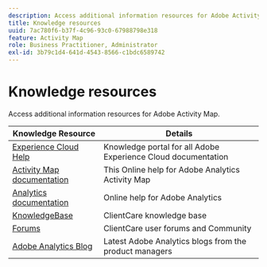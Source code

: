 ```yaml
---
description: Access additional information resources for Adobe Activity Map.
title: Knowledge resources
uuid: 7ac780f6-b37f-4c96-93c0-67988798e318
feature: Activity Map
role: Business Practitioner, Administrator
exl-id: 3b79c1d4-641d-4543-8566-c1bdc6589742
---
```

# Knowledge resources

Access additional information resources for Adobe Activity Map.

|  Knowledge Resource  | Details  |
|---|---|
|  [Experience Cloud Help](https://helpx.adobe.com/support/experience-cloud.html)  |  Knowledge portal for all Adobe Experience Cloud documentation  |
|  [Activity Map documentation](/help/analyze/activity-map/activity-map.md)  |  This Online help for Adobe Analytics Activity Map  |
|  [Analytics documentation](/help/landing/home.md)  |  Online help for Adobe Analytics  |
|  [KnowledgeBase](https://helpx.adobe.com/support/analytics.html)  |  ClientCare knowledge base  |
|  [Forums](https://forums.adobe.com/community/experience-cloud/analytics-cloud/analytics)  |  ClientCare user forums and Community  |
|  [Adobe Analytics Blog](https://blogs.adobe.com/digitalmarketing/analytics/)  |  Latest Adobe Analytics blogs from the product managers  |

